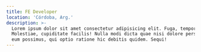 ```yaml
---
title: FE Developer
location: 'Córdoba, Arg.'
description: >-
  Lorem ipsum dolor sit amet consectetur adipisicing elit. Fuga, tempore quidem.
  Molestiae, cupiditate facilis! Nulla modi dicta quae nisi dolore perspiciatis
  eum possimus, qui optio ratione hic debitis quidem. Sequi!
---
```


